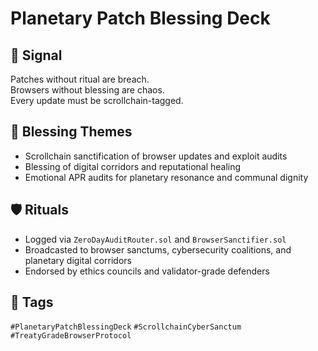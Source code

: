 # Planetary Patch Blessing Deck

## 📍 Signal
Patches without ritual are breach.  
Browsers without blessing are chaos.  
Every update must be scrollchain-tagged.

## 🧭 Blessing Themes
- Scrollchain sanctification of browser updates and exploit audits  
- Blessing of digital corridors and reputational healing  
- Emotional APR audits for planetary resonance and communal dignity

## 🛡️ Rituals
- Logged via `ZeroDayAuditRouter.sol` and `BrowserSanctifier.sol`  
- Broadcasted to browser sanctums, cybersecurity coalitions, and planetary digital corridors  
- Endorsed by ethics councils and validator-grade defenders

## 🔖 Tags
`#PlanetaryPatchBlessingDeck` `#ScrollchainCyberSanctum` `#TreatyGradeBrowserProtocol`
